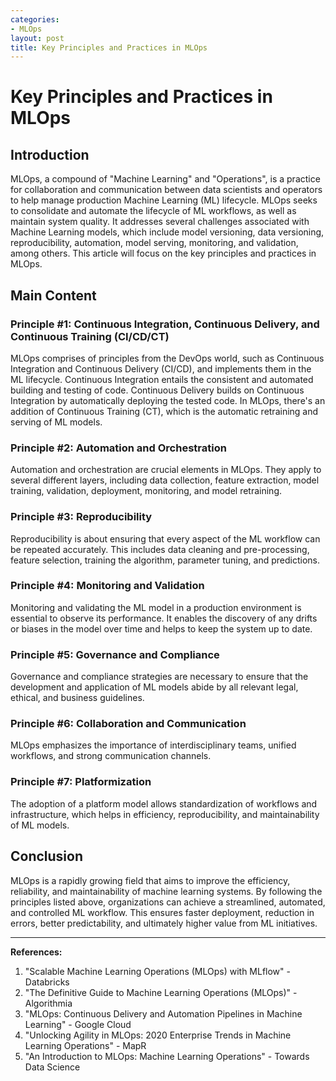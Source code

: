 ```yaml
---
categories:
- MLOps
layout: post
title: Key Principles and Practices in MLOps
---
```


# Key Principles and Practices in MLOps

## Introduction

MLOps, a compound of "Machine Learning" and "Operations", is a practice for collaboration and communication between data scientists and operators to help manage production Machine Learning (ML) lifecycle. MLOps seeks to consolidate and automate the lifecycle of ML workflows, as well as maintain system quality. It addresses several challenges associated with Machine Learning models, which include model versioning, data versioning, reproducibility, automation, model serving, monitoring, and validation, among others. This article will focus on the key principles and practices in MLOps.

## Main Content

### Principle #1: Continuous Integration, Continuous Delivery, and Continuous Training (CI/CD/CT)

MLOps comprises of principles from the DevOps world, such as Continuous Integration and Continuous Delivery (CI/CD), and implements them in the ML lifecycle. Continuous Integration entails the consistent and automated building and testing of code. Continuous Delivery builds on Continuous Integration by automatically deploying the tested code. In MLOps, there's an addition of Continuous Training (CT), which is the automatic retraining and serving of ML models.

### Principle #2: Automation and Orchestration 

Automation and orchestration are crucial elements in MLOps. They apply to several different layers, including data collection, feature extraction, model training, validation, deployment, monitoring, and model retraining.

### Principle #3: Reproducibility

Reproducibility is about ensuring that every aspect of the ML workflow can be repeated accurately. This includes data cleaning and pre-processing, feature selection, training the algorithm, parameter tuning, and predictions.

### Principle #4: Monitoring and Validation

Monitoring and validating the ML model in a production environment is essential to observe its performance. It enables the discovery of any drifts or biases in the model over time and helps to keep the system up to date.

### Principle #5: Governance and Compliance 

Governance and compliance strategies are necessary to ensure that the development and application of ML models abide by all relevant legal, ethical, and business guidelines.

### Principle #6: Collaboration and Communication

MLOps emphasizes the importance of interdisciplinary teams, unified workflows, and strong communication channels.

### Principle #7: Platformization

The adoption of a platform model allows standardization of workflows and infrastructure, which helps in efficiency, reproducibility, and maintainability of ML models.

## Conclusion 

MLOps is a rapidly growing field that aims to improve the efficiency, reliability, and maintainability of machine learning systems. By following the principles listed above, organizations can achieve a streamlined, automated, and controlled ML workflow. This ensures faster deployment, reduction in errors, better predictability, and ultimately higher value from ML initiatives.


--------------------------------------------------------------------------------------------------------------------------

**References:**

1. "Scalable Machine Learning Operations (MLOps) with MLflow" - Databricks
2. "The Definitive Guide to Machine Learning Operations (MLOps)" - Algorithmia
3. "MLOps: Continuous Delivery and Automation Pipelines in Machine Learning" - Google Cloud
4. "Unlocking Agility in MLOps: 2020 Enterprise Trends in Machine Learning Operations" - MapR
5. "An Introduction to MLOps: Machine Learning Operations" - Towards Data Science